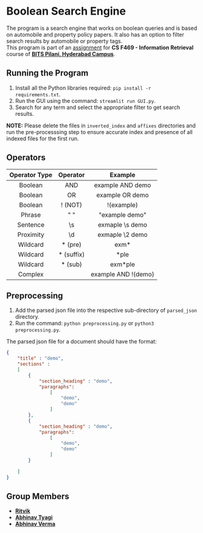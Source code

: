 # Boolean Search Engine

The program is a search engine that works on boolean queries and is based on automobile and property policy papers. It also has an option to filter search results by automobile or property tags.  
This program is part of an [assignment](/BooleanSearchEngine.pdf) for **CS F469 - Information Retrieval** course of **[BITS Pilani, Hyderabad Campus](https://www.bits-pilani.ac.in/hyderabad/)**.

## Running the Program

1. Install all the Python libraries required: `pip install -r requirements.txt`.
1. Run the GUI using the command: `streamlit run GUI.py`.
1. Search for any term and select the appropriate filter to get search results.

**NOTE:** Please delete the files in `inverted_index` and `affixes` directories and run the pre-processsing step to ensure accurate index and presence of all indexed files for the first run.

## Operators

| Operator Type |  Operator  |      Example        |
|:-------------:|:----------:|:-------------------:|
| Boolean       | AND        | example AND demo    |
| Boolean       | OR         | example OR demo     |
| Boolean       | ! (NOT)    | !(example)          |
| Phrase        | " "        | "example demo"      |
| Sentence      | \\s        | exmaple \\s demo    |
| Proximity     | \\d        | exmaple \\2 demo    |
| Wildcard      | * (pre)    | exm*                |
| Wildcard      | * (suffix) | *ple                |
| Wildcard      | * (sub)    | exm*ple             |
| Complex       |            | example AND !(demo) |

## Preprocessing

1. Add the parsed json file into the respective sub-directory of `parsed_json` directory.
1. Run the command: `python preprocessing.py` or `python3 preprocessing.py`.  

The parsed json file for a document should have the format:

```json
{
    "title" : "demo",
    "sections" : 
    [
        { 
            "section_heading" : "demo",
            "paragraphs":
                [
                    "demo",
                    "demo"
                ]
        },
        {
            "section_heading" : "demo",
            "paragraphs":
                [
                    "demo",
                    "demo"
                ]
        }
            
    ]
}
```

## Group Members

- **[Ritvik](https://github.com/Code-R57)**
- **[Abhinav Tyagi](https://github.com/Abhiinv)**
- **[Abhinav Verma](https://github.com/vermaabhinav363)**
